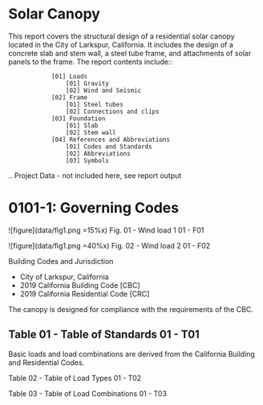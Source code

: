 
#  Solar Canopy

This report covers the structural design of a residential solar canopy
located in the City of Larkspur, California. It includes the design of a        
concrete slab and stem wall, a steel tube frame, and attachments of solar       
panels to the frame. The report contents include::

                [01] Loads
                    [01] Gravity
                    [02] Wind and Seismic
                [02] Frame
                    [01] Steel tubes
                    [02] Connections and clips
                [03] Foundation
                    [01] Slab
                    [02] Stem wall
                [04] References and Abbreviations
                    [01] Codes and Standards
                    [02] Abbreviations
                    [03] Symbols

 .. Project Data - not included here, see report output

# 0101-1:  Governing Codes

![figure](data/fig1.png =15%x)
Fig. 01 - Wind load 1                                                  01 - F01 

![figure](data/fig1.png =40%x)
Fig. 02 - Wind load 2                                                  01 - F02 

Building Codes and Jurisdiction
- City of Larkspur, California
- 2019 California Building Code [CBC]
- 2019 California Residential Code [CRC]

The canopy is designed for compliance with the requirements of the CBC.

## Table 01 - Table of Standards                                           01 - T01

Basic loads and load combinations are derived from the California Building      
and Residential Codes.

Table 02 - Table of Load Types                                          01 - T02

Table 03 - Table of Load Combinations                                   01 - T03
